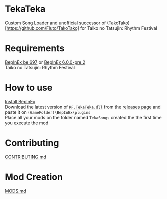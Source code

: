 # TekaTeka

Custom Song Loader and unofficial successor of (TakoTako)[https://github.com/Fluto/TakoTako] for Taiko no Tatsujin: Rhythm Festival

# Requirements

[BepInEx be 697](https://builds.bepinex.dev/projects/bepinex_be) or [BepInEx 6.0.0-pre.2](https://github.com/BepInEx/BepInEx/releases/tag/v6.0.0-pre.2)\
 Taiko no Tatsujin: Rhythm Festival

# How to use

[Install BepInEx](https://docs.bepinex.dev/articles/user_guide/installation/index.html)\
Download the latest version of [`RF.TekaTeka.dll`]() from the [releases page](https://github.com/Renzo904/TekaTeka/releases) and paste it on `(GameFolder)\BepInEx\plugins`\
Place all your mods on the folder named `TekaSongs` created the the first time you execute the mod

# Contributing

[CONTRIBUTING.md](docs/CONTRIBUTING.md)

# Mod Creation

[MODS.md](docs/MODS.md)
